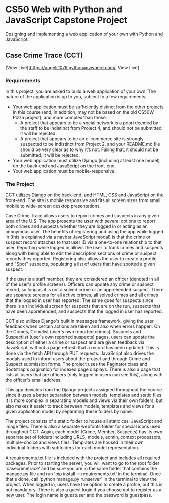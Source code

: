 # CS50 Web with Python and JavaScript Capstone Project

Designing and implementing a web application of your own with Python and JavaScript.

## Case Crime Trace (CCT)

(View Live)[https://angelr1076.pythonanywhere.com/, View Live]

### Requirements

In this project, you are asked to build a web application of your own. The nature of the application is up to you, subject to a few requirements:

- Your web application must be sufficiently distinct from the other projects in this course (and, in addition, may not be based on the old CS50W Pizza project), and more complex than those.
  - A project that appears to be a social network is a priori deemed by the staff to be indistinct from Project 4, and should not be submitted; it will be rejected.
  - A project that appears to be an e-commerce site is strongly suspected to be indistinct from Project 2, and your README.md file should be very clear as to why it’s not. Failing that, it should not be submitted; it will be rejected.
- Your web application must utilize Django (including at least one model) on the back-end and JavaScript on the front-end.
- Your web application must be mobile-responsive.

### The Project

CCT utilizes Django on the back-end, and HTML, CSS and JavaScript on the front-end. The site is mobile responsive and fits all screen sizes from small mobile to wide-screen desktop presentations.

Case Crime Trace allows users to report crimes and suspects in any given area of the U.S. The app presents the user with several options to report both crimes and suspects whether they are logged in or acting as an anonymous user. The benefits of registering and using the app while logged in (this is explained via a navbar JavaScript modal) is that the crime or suspect record attaches to that user ID via a one-to-one relationship to that user. Reporting while logged in allows the user to track crimes and suspects along with being able to edit the description sections of crime or suspect records they reported. Registering also allows the user to create a profile and "Spot" suspects, populating a list of users that have spotted a given suspect.

If the user is a staff member, they are considered an officer (denoted in all of the user's profile screens). Officers can update any crime or suspect record, so long as it is not a solved crime or an apprehended suspect. There are separate screens for all active crimes, all solved crimes and all crimes that the logged in user has reported. The same goes for suspects since there is an individual screen for suspects that are on the run, suspects that have been apprehended, and suspects that the logged in user has reported.

CCT also utilizes Django's built in messages framework, giving the user feedback when certain actions are taken and also when errors happen. On the Crimes, Crimelist (user's own reported crimes), Suspects and Suspectlist (user's own reported suspects) pages, users can update the description of either a crime or suspect and are given feedback via JavaScript, without a page refresh that a record has been updated. This is done via the fetch API through PUT requests. JavaScript also drives the modals used to inform users about the project and through Crime and Suspect submission forms. The project uses the Paginator class and Bootstrap's pagination for indexed page displays. There is also a page that lists all users that are officers (only logged in users can see this), along with the officer's email address.

This app deviates from the Django projects assigned throughout the course since it uses a better separation between models, templates and static files. It is more complex in separating models and views via their own folders, but also makes it easier to track between models, templates and views for a given application model by separating these folders by name.

The project consists of a static folder to house all static css, JavaScript and image files. There is also a separate webfonts folder for special icons used throughout CCT. Again, each model (Crime, Member, Suspects) has its own separate set of folders including URLS, models, admin, context processors, multiple-choice and views files. Templates are housed in their own individual folders with subfolders for each model representation.

A requirements.txt file is included with the project and includes all required packages. Prior to starting the server, you will want to go to the root folder 'casecrimetrace' and be sure you are in the same folder that contains the manage.py file and run 'pip install -r requirements.txt' in the terminal. Once that's done, call 'python manage.py runserver' in the terminal to view the project. When logged in, users have the option to create a profile, but this is not mandatory. There is also a guest login if you choose not to register as a new user. The login name is guestuser and the password is guestpass.
